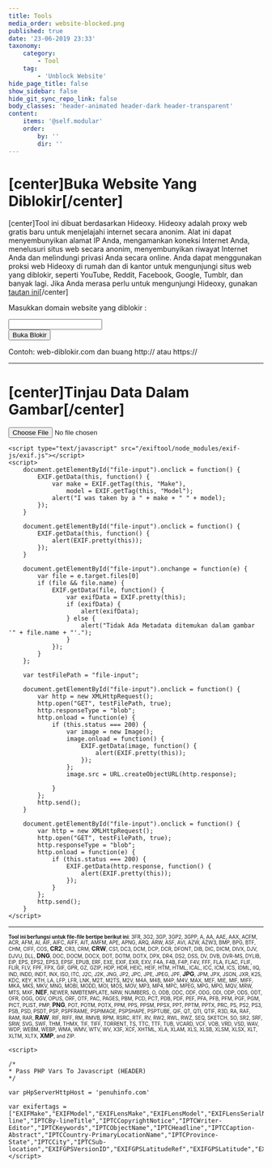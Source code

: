 ```yaml
---
title: Tools
media_order: website-blocked.png
published: true
date: '23-06-2019 23:33'
taxonomy:
    category:
        - Tool
    tag:
        - 'Unblock Website'
hide_page_title: false
show_sidebar: false
hide_git_sync_repo_link: false
body_classes: 'header-animated header-dark header-transparent'
content:
    items: '@self.modular'
    order:
        by: ''
        dir: ''
---
```


# [center]Buka Website Yang Diblokir[/center]
[center]Tool ini dibuat berdasarkan Hideoxy. Hideoxy adalah proxy web gratis baru untuk menjelajahi internet secara anonim. Alat ini dapat menyembunyikan alamat IP Anda, mengamankan koneksi Internet Anda, menelusuri situs web secara anonim, menyembunyikan riwayat Internet Anda dan melindungi privasi Anda secara online. Anda dapat menggunakan proksi web Hideoxy di rumah dan di kantor untuk mengunjungi situs web yang diblokir, seperti YouTube, Reddit, Facebook, Google, Tumblr, dan banyak lagi. Jika Anda merasa perlu untuk mengunjungi Hideoxy, gunakan [tautan ini](http://www.hideoxy.com)[/center]

<div>
<!DOCTYPE html>
<html>

<head>
  <meta charset="utf-8">
  <meta name="viewport" content="width=device-width, initial-scale=1">
</head>

<body>
    <div class="container">
      <div class="row">
        <div class="col-md-12">
          <p class="text-center">Masukkan domain website yang diblokir :</p>
        </div>
      </div>
      <div class="row">
        <div class="col-md-12 d-inline-flex flex-row justify-content-center">
          <form class="form-inline" action="http://service.hideoxy.com/index.php" method="post" role="form">
            <div class="form-group">
              <input type="text" name="url" class="form-control form-control-lg w-100 px-3 shadow mx-auto" id="websiteURL" placeholder=""> </div>
            <button type="submit" class="btn btn-primary btn-lg ml-3">Buka Blokir</button>
          </form>
        </div>
      </div>
      <div class="row">
        <div class="col-md-12">
          <p class="text-center">Contoh: web-diblokir.com dan buang http:// atau https://</p>
        </div>
      </div>
    </div>
</body>

</html>
</div>

---
# [center]Tinjau Data Dalam Gambar[/center]
<div>
	<!DOCTYPE html>
<html>

<head>
  <meta charset="utf-8">
  <meta name="viewport" content="width=device-width, initial-scale=1">
  <title>Pembaca Data Gambar</title>
  <meta name="description" content="Alat Online untuk melihat data Exif, yaitu data pelengkap di balik sebuah file gambar, seperti; pengaturan kamera, kapan diambil, lokasi pengambilan gambar, pemilik gambar, dan sebagainya.">
  <meta name="keywords" content="Exif Image, Endi Hariadi, Tool Online">	
			<link rel="stylesheet" href="https://unpkg.com/leaflet@1.4.0/dist/leaflet.css" integrity="sha512-puBpdR0798OZvTTbP4A8Ix/l+A4dHDD0DGqYW6RQ+9jxkRFclaxxQb/SJAWZfWAkuyeQUytO7+7N4QKrDh+drA==" crossorigin="">
    <link rel="stylesheet" href="/exiftool/node_modules/exif-js/assets/css/Control.Geocoder.css" />
  <script src="https://cdn.jsdelivr.net/npm/exif-js"></script>
  <script src="https://oss.maxcdn.com/html5shiv/3.7.2/html5shiv.min.js"></script>
  <script src="https://oss.maxcdn.com/respond/1.4.2/respond.min.js"></script>
    <style>
		.pac-container {
    background-color: #FFF;
    z-index: 20;
    position: fixed;
    display: inline-block;
    float: left;
}
.modal{
    z-index: 20;   
}
.modal-backdrop{
    z-index: 10;        
}
		</style>
</head>

<body>		
  <div class="py-5">
    <div class="container">
      <div class="row">
        <div class="col-md-12">
          <form class="form-inline">
            <div class="input-group input-group-lg w-100 d-inline-flex flex-row justify-content-center">
              <input id="file-input" type="file" class="form-control form-control-lg">
            </div>
          </form>
        </div>
      </div>
    </div>
  </div>

    <script type="text/javascript" src="/exiftool/node_modules/exif-js/exif.js"></script>
    <script>
        document.getElementById("file-input").onclick = function() {
            EXIF.getData(this, function() {
                var make = EXIF.getTag(this, "Make"),
                    model = EXIF.getTag(this, "Model");
                alert("I was taken by a " + make + " " + model);
            });
        }

        document.getElementById("file-input").onclick = function() {
            EXIF.getData(this, function() {
                alert(EXIF.pretty(this));
            });
        }

        document.getElementById("file-input").onchange = function(e) {
            var file = e.target.files[0]
            if (file && file.name) {
                EXIF.getData(file, function() {
                    var exifData = EXIF.pretty(this);
                    if (exifData) {
                        alert(exifData);
                    } else {
                        alert("Tidak Ada Metadata ditemukan dalam gambar '" + file.name + "'.");
                    }
                });
            }
        };

        var testFilePath = "file-input";

        document.getElementById("file-input").onclick = function() {
            var http = new XMLHttpRequest();
            http.open("GET", testFilePath, true);
            http.responseType = "blob";
            http.onload = function(e) {
                if (this.status === 200) {
                    var image = new Image();
                    image.onload = function() {
                        EXIF.getData(image, function() {
                            alert(EXIF.pretty(this));
                        });
                    };
                    image.src = URL.createObjectURL(http.response);

                }
            };
            http.send();
        }

        document.getElementById("file-input").onclick = function() {
            var http = new XMLHttpRequest();
            http.open("GET", testFilePath, true);
            http.responseType = "blob";
            http.onload = function(e) {
                if (this.status === 200) {
                    EXIF.getData(http.response, function() {
                        alert(EXIF.pretty(this));
                    });
                }
            };
            http.send();
        }
    </script>
  <hr style="clear:both;" class="text-center">
  <p style="font-size:70%" class="mx-auto px-3 text-center"><b>Tool ini berfungsi untuk file-file bertipe berikut ini</b>: <span title="3FR: Hasselblad RAW format">3FR</span>, <span title="3G2: 3rd Gen. Partnership Project 2 audio/video">3G2</span>, <span title="3GP: 3rd Gen. Partnership Project audio/video">3GP</span>, <span title="3GP2: 3rd Gen. Partnership Project 2 audio/video">3GP2</span>, <span title="3GPP: 3rd Gen. Partnership Project audio/video">3GPP</span>, <span title="A: Static library">A</span>, <span title="AA: Audible Audiobook">AA</span>, <span title="AAE: Apple edit information">AAE</span>, <span title="AAX: Audible Enhanced Audiobook">AAX</span>, <span title="ACFM: Adobe Composite Font Metrics">ACFM</span>, <span title="ACR: American College of Radiology ACR-NEMA">ACR</span>, <span title="AFM: Adobe Font Metrics">AFM</span>, <span title="AI: Adobe Illustrator">AI</span>, <span title="AIF: Audio Interchange File Format">AIF</span>, <span title="AIFC: Audio Interchange File Format Compressed">AIFC</span>, <span title="AIFF: Audio Interchange File Format">AIFF</span>, <span title="AIT: Adobe Illustrator">AIT</span>, <span title="AMFM: Adobe Multiple Master Font Metrics">AMFM</span>, <span title="APE: Monkey's Audio format">APE</span>, <span title="APNG: Animated Portable Network Graphics">APNG</span>, <span title="ARQ: Sony Alpha Pixel-Shift RAW format">ARQ</span>, <span title="ARW: Sony Alpha RAW format">ARW</span>, <span title="ASF: Microsoft Advanced Systems Format">ASF</span>, <span title="AVI: Audio Video Interleaved">AVI</span>, <span title="AZW: Mobipocket electronic book">AZW</span>, <span title="AZW3: Mobipocket electronic book">AZW3</span>, <span title="BMP: Windows Bitmap">BMP</span>, <span title="BPG: Better Portable Graphics">BPG</span>, <span title="BTF: Big Tagged Image File Format">BTF</span>, <span title="CHM: Microsoft Compiled HTML format">CHM</span>, <span title="CIFF: Camera Image File Format">CIFF</span>, <span title="COS: Capture One Settings">COS</span>, <b style="font-size:120%"><span title="CR2: Canon RAW 2 format">CR2</span></b>, <span title="CR3: Canon RAW 3 format">CR3</span>, <span title="CRM: Canon RAW Movie">CRM</span>, <b style="font-size:120%"><span title="CRW: Canon RAW format">CRW</span></b>, <span title="CS1: Sinar CaptureShop 1-Shot RAW">CS1</span>, <span title="DC3: Digital Imaging and Communications in Medicine">DC3</span>, <span title="DCM: Digital Imaging and Communications in Medicine">DCM</span>, <span title="DCP: DNG Camera Profile">DCP</span>, <span title="DCR: Kodak Digital Camera RAW">DCR</span>, <span title="DFONT: Macintosh Data fork Font">DFONT</span>, <span title="DIB: Device Independent Bitmap">DIB</span>, <span title="DIC: Digital Imaging and Communications in Medicine">DIC</span>, <span title="DICM: Digital Imaging and Communications in Medicine">DICM</span>, <span title="DIVX: DivX media format">DIVX</span>, <span title="DJV: DjVu image">DJV</span>, <span title="DJVU: DjVu image">DJVU</span>, <span title="DLL: Windows Dynamic Link Library">DLL</span>, <b style="font-size:120%"><span title="DNG: Digital Negative">DNG</span></b>, <span title="DOC: Microsoft Word Document">DOC</span>, <span title="DOCM: Office Open XML Document Macro-enabled">DOCM</span>, <span title="DOCX: Office Open XML Document">DOCX</span>, <span title="DOT: Microsoft Word Template">DOT</span>, <span title="DOTM: Office Open XML Document Template Macro-enabled">DOTM</span>, <span title="DOTX: Office Open XML Document Template">DOTX</span>, <span title="DPX: Digital Picture Exchange">DPX</span>, <span title="DR4: Canon VRD version 4 Recipe">DR4</span>, <span title="DS2: Digital Speech Standard 2">DS2</span>, <span title="DSS: Digital Speech Standard">DSS</span>, <span title="DV: Digital Video">DV</span>, <span title="DVB: Digital Video Broadcasting">DVB</span>, <span title="DVR-MS: Microsoft Digital Video recording">DVR-MS</span>, <span title="DYLIB: Mach-O Dynamic Link Library">DYLIB</span>, <span title="EIP: Capture One Enhanced Image Package">EIP</span>, <span title="EPS: Encapsulated PostScript Format">EPS</span>, <span title="EPS2: Encapsulated PostScript Format">EPS2</span>, <span title="EPS3: Encapsulated PostScript Format">EPS3</span>, <span title="EPSF: Encapsulated PostScript Format">EPSF</span>, <span title="EPUB: Electronic Publication">EPUB</span>, <span title="ERF: Epson Raw Format">ERF</span>, <span title="EXE: Windows executable file">EXE</span>, <span title="EXIF: Exchangable Image File Metadata">EXIF</span>, <span title="EXR: Open EXR">EXR</span>, <span title="EXV: Exiv2 metadata">EXV</span>, <span title="F4A: Adobe Flash Player 9+ Audio">F4A</span>, <span title="F4B: Adobe Flash Player 9+ audio Book">F4B</span>, <span title="F4P: Adobe Flash Player 9+ Protected">F4P</span>, <span title="F4V: Adobe Flash Player 9+ Video">F4V</span>, <span title="FFF: Hasselblad Flexible File Format">FFF</span>, <span title="FLA: Macromedia/Adobe Flash project">FLA</span>, <span title="FLAC: Free Lossless Audio Codec">FLAC</span>, <span title="FLIF: Free Lossless Image Format">FLIF</span>, <span title="FLIR: FLIR File Format">FLIR</span>, <span title="FLV: Flash Video">FLV</span>, <span title="FPF: FLIR Public image Format">FPF</span>, <span title="FPX: FlashPix">FPX</span>, <span title="GIF: Compuserve Graphics Interchange Format">GIF</span>, <span title="GPR: GoPro RAW">GPR</span>, <span title="GZ: GNU ZIP compressed archive">GZ</span>, <span title="GZIP: GNU ZIP compressed archive">GZIP</span>, <span title="HDP: Windows HD Photo">HDP</span>, <span title="HDR: Radiance RGBE High Dynamic Range">HDR</span>, <span title="HEIC: High Efficiency Image Format still image">HEIC</span>, <span title="HEIF: High Efficiency Image Format">HEIF</span>, <span title="HTM: HyperText Markup Language">HTM</span>, <span title="HTML: HyperText Markup Language">HTML</span>, <span title="ICAL: iCalendar Schedule">ICAL</span>, <span title="ICC: International Color Consortium">ICC</span>, <span title="ICM: International Color Consortium">ICM</span>, <span title="ICS: iCalendar Schedule">ICS</span>, <span title="IDML: Adobe InDesign Markup Language">IDML</span>, <span title="IIQ: Phase One Intelligent Image Quality RAW">IIQ</span>, <span title="IND: Adobe InDesign">IND</span>, <span title="INDD: Adobe InDesign Document">INDD</span>, <span title="INDT: Adobe InDesign Template">INDT</span>, <span title="INX: Adobe InDesign Interchange">INX</span>, <span title="ISO: ISO 9660 disk image">ISO</span>, <span title="ITC: iTunes Cover Flow">ITC</span>, <span title="J2C: JPEG 2000 codestream">J2C</span>, <span title="J2K: JPEG 2000 file">J2K</span>, <span title="JNG: JPG Network Graphics">JNG</span>, <span title="JP2: JPEG 2000 file">JP2</span>, <span title="JPC: JPEG 2000 codestream">JPC</span>, <span title="JPE: Joint Photographic Experts Group">JPE</span>, <span title="JPEG: Joint Photographic Experts Group">JPEG</span>, <span title="JPF: JPEG 2000 file">JPF</span>, <b style="font-size:120%"><span title="JPG: Joint Photographic Experts Group">JPG</span></b>, <span title="JPM: JPEG 2000 compound image">JPM</span>, <span title="JPX: JPEG 2000 with extensions">JPX</span>, <span title="JSON: JavaScript Object Notation">JSON</span>, <span title="JXR: JPEG XR">JXR</span>, <span title="K25: Kodak DC25 RAW">K25</span>, <span title="KDC: Kodak Digital Camera RAW">KDC</span>, <span title="KEY: Apple Keynote presentation">KEY</span>, <span title="KTH: Apple Keynote Theme">KTH</span>, <span title="LA: Lossless Audio">LA</span>, <span title="LFP: Lytro Light Field Picture">LFP</span>, <span title="LFR: Lytro Light Field Picture">LFR</span>, <span title="LNK: Windows shortcut">LNK</span>, <span title="M2T: MPEG-2 Transport Stream">M2T</span>, <span title="M2TS: MPEG-2 Transport Stream">M2TS</span>, <span title="M2V: MPEG-2 Video">M2V</span>, <span title="M4A: MPEG-4 Audio">M4A</span>, <span title="M4B: MPEG-4 audio Book">M4B</span>, <span title="M4P: MPEG-4 Protected">M4P</span>, <span title="M4V: MPEG-4 Video">M4V</span>, <span title="MAX: 3D Studio MAX">MAX</span>, <span title="MEF: Mamiya (RAW) Electronic Format">MEF</span>, <span title="MIE: Meta Information Encapsulation format">MIE</span>, <span title="MIF: Magick Image File Format">MIF</span>, <span title="MIFF: Magick Image File Format">MIFF</span>, <span title="MKA: Matroska Audio">MKA</span>, <span title="MKS: Matroska Subtitle">MKS</span>, <span title="MKV: Matroska Video">MKV</span>, <span title="MNG: Multiple-image Network Graphics">MNG</span>, <span title="MOBI: Mobipocket electronic book">MOBI</span>, <span title="MODD: Sony Picture Motion metadata">MODD</span>, <span title="MOI: MOD Information file">MOI</span>, <span title="MOS: Creo Leaf Mosaic">MOS</span>, <span title="MOV: Apple QuickTime movie">MOV</span>, <span title="MP3: MPEG-1 Layer 3 audio">MP3</span>, <span title="MP4: MPEG-4 video">MP4</span>, <span title="MPC: Musepack Audio">MPC</span>, <span title="MPEG: MPEG-1 or MPEG-2 audio/video">MPEG</span>, <span title="MPG: MPEG-1 or MPEG-2 audio/video">MPG</span>, <span title="MPO: Extended Multi-Picture format">MPO</span>, <span title="MQV: Sony Mobile Quicktime Video">MQV</span>, <span title="MRW: Minolta RAW format">MRW</span>, <span title="MTS: MPEG-2 Transport Stream">MTS</span>, <span title="MXF: Material Exchange Format">MXF</span>, <b style="font-size:120%"><span title="NEF: Nikon (RAW) Electronic Format">NEF</span></b>, <span title="NEWER: Capture One Settings">NEWER</span>, <span title="NMBTEMPLATE: Apple Numbers Template">NMBTEMPLATE</span>, <span title="NRW: Nikon RAW (2)">NRW</span>, <span title="NUMBERS: Apple Numbers spreadsheet">NUMBERS</span>, <span title="O: Relocatable Object">O</span>, <span title="ODB: Open Document Database">ODB</span>, <span title="ODC: Open Document Chart">ODC</span>, <span title="ODF: Open Document Formula">ODF</span>, <span title="ODG: Open Document Graphics">ODG</span>, <span title="ODI: Open Document Image">ODI</span>, <span title="ODP: Open Document Presentation">ODP</span>, <span title="ODS: Open Document Spreadsheet">ODS</span>, <span title="ODT: Open Document Text file">ODT</span>, <span title="OFR: OptimFROG audio">OFR</span>, <span title="OGG: Ogg Vorbis audio file">OGG</span>, <span title="OGV: Ogg Video file">OGV</span>, <span title="OPUS: Ogg Opus audio file">OPUS</span>, <span title="ORF: Olympus RAW format">ORF</span>, <span title="OTF: Open Type Font">OTF</span>, <span title="PAC: Lossless Predictive Audio Compression">PAC</span>, <span title="PAGES: Apple Pages document">PAGES</span>, <span title="PBM: Portable BitMap">PBM</span>, <span title="PCD: Kodak Photo CD Image Pac">PCD</span>, <span title="PCT: Apple PICTure">PCT</span>, <span title="PDB: Palm Database">PDB</span>, <span title="PDF: Adobe Portable Document Format">PDF</span>, <span title="PEF: Pentax (RAW) Electronic Format">PEF</span>, <span title="PFA: PostScript Font ASCII">PFA</span>, <span title="PFB: PostScript Font Binary">PFB</span>, <span title="PFM: Printer Font Metrics">PFM</span>, <span title="PGF: Progressive Graphics File">PGF</span>, <span title="PGM: Portable Gray Map">PGM</span>, <span title="PICT: Apple PICTure">PICT</span>, <span title="PLIST: Apple Property List">PLIST</span>, <span title="PMP: Sony DSC-F1 Cyber-Shot PMP">PMP</span>, <b style="font-size:120%"><span title="PNG: Portable Network Graphics">PNG</span></b>, <span title="POT: Microsoft PowerPoint Template">POT</span>, <span title="POTM: Office Open XML Presentation Template Macro-enabled">POTM</span>, <span title="POTX: Office Open XML Presentation Template">POTX</span>, <span title="PPM: Portable Pixel Map">PPM</span>, <span title="PPS: Microsoft PowerPoint Slideshow">PPS</span>, <span title="PPSM: Office Open XML Presentation Slideshow Macro-enabled">PPSM</span>, <span title="PPSX: Office Open XML Presentation Slideshow">PPSX</span>, <span title="PPT: Microsoft PowerPoint Presentation">PPT</span>, <span title="PPTM: Office Open XML Presentation Macro-enabled">PPTM</span>, <span title="PPTX: Office Open XML Presentation">PPTX</span>, <span title="PRC: Palm Database">PRC</span>, <span title="PS: PostScript">PS</span>, <span title="PS2: PostScript">PS2</span>, <span title="PS3: PostScript">PS3</span>, <span title="PSB: Photoshop Large Document">PSB</span>, <span title="PSD: Photoshop Document">PSD</span>, <span title="PSDT: Photoshop Document Template">PSDT</span>, <span title="PSP: Paint Shop Pro">PSP</span>, <span title="PSPFRAME: Paint Shop Pro">PSPFRAME</span>, <span title="PSPIMAGE: Paint Shop Pro">PSPIMAGE</span>, <span title="PSPSHAPE: Paint Shop Pro">PSPSHAPE</span>, <span title="PSPTUBE: Paint Shop Pro">PSPTUBE</span>, <span title="QIF: QuickTime Image File">QIF</span>, <span title="QT: Apple QuickTime movie">QT</span>, <span title="QTI: QuickTime Image File">QTI</span>, <span title="QTIF: QuickTime Image File">QTIF</span>, <span title="R3D: Redcode RAW Video">R3D</span>, <span title="RA: Real Audio">RA</span>, <span title="RAF: FujiFilm RAW Format">RAF</span>, <span title="RAM: Real Audio Metafile">RAM</span>, <span title="RAR: RAR Archive">RAR</span>, <b style="font-size:120%"><span title="RAW: Kyocera Contax N Digital RAW or Panasonic RAW">RAW</span></b>, <span title="RIF: Resource Interchange File Format">RIF</span>, <span title="RIFF: Resource Interchange File Format">RIFF</span>, <span title="RM: Real Media">RM</span>, <span title="RMVB: Real Media Variable Bitrate">RMVB</span>, <span title="RPM: Real Media Plug-in Metafile">RPM</span>, <span title="RSRC: Mac OS Resource">RSRC</span>, <span title="RTF: Rich Text Format">RTF</span>, <span title="RV: Real Video">RV</span>, <span title="RW2: Panasonic RAW 2">RW2</span>, <span title="RWL: Leica RAW">RWL</span>, <span title="RWZ: Rawzor compressed image">RWZ</span>, <span title="SEQ: FLIR image Sequence">SEQ</span>, <span title="SKETCH: Sketch design file">SKETCH</span>, <span title="SO: Shared Object file">SO</span>, <span title="SR2: Sony RAW Format 2">SR2</span>, <span title="SRF: Sony RAW Format">SRF</span>, <span title="SRW: Samsung RAW format">SRW</span>, <span title="SVG: Scalable Vector Graphics">SVG</span>, <span title="SWF: Shockwave Flash">SWF</span>, <span title="THM: Canon Thumbnail">THM</span>, <span title="THMX: Office Open XML Theme">THMX</span>, <span title="TIF: Tagged Image File Format">TIF</span>, <span title="TIFF: Tagged Image File Format">TIFF</span>, <span title="TORRENT: BitTorrent description file">TORRENT</span>, <span title="TS: MPEG-2 Transport Stream">TS</span>, <span title="TTC: True Type Font Collection">TTC</span>, <span title="TTF: True Type Font">TTF</span>, <span title="TUB: Paint Shop Pro">TUB</span>, <span title="VCARD: Virtual Card">VCARD</span>, <span title="VCF: Virtual Card">VCF</span>, <span title="VOB: Video Object">VOB</span>, <span title="VRD: Canon VRD Recipe Data">VRD</span>, <span title="VSD: Microsoft Visio Drawing">VSD</span>, <span title="WAV: WAVeform (Windows digital audio)">WAV</span>, <span title="WDP: Windows Media Photo">WDP</span>, <span title="WEBM: Google Web Movie">WEBM</span>, <span title="WEBP: Google Web Picture">WEBP</span>, <span title="WMA: Windows Media Audio">WMA</span>, <span title="WMV: Windows Media Video">WMV</span>, <span title="WTV: Windows recorded TV show">WTV</span>, <span title="WV: WavePack lossless audio">WV</span>, <span title="X3F: Sigma RAW format">X3F</span>, <span title="XCF: GIMP native image format">XCF</span>, <span title="XHTML: Extensible HyperText Markup Language">XHTML</span>, <span title="XLA: Microsoft Excel Add-in">XLA</span>, <span title="XLAM: Office Open XML Spreadsheet Add-in Macro-enabled"> XLAM</span>, <span title="XLS: Microsoft Excel Spreadsheet">XLS</span>, <span title="XLSB: Office Open XML Spreadsheet Binary">XLSB</span>, <span title="XLSM: Office Open XML Spreadsheet Macro-enabled">XLSM</span>, <span title="XLSX: Office Open XML Spreadsheet">XLSX</span>, <span title="XLT: Microsoft Excel Template">XLT</span>, <span title="XLTM: Office Open XML Spreadsheet Template Macro-enabled">XLTM</span>, <span title="XLTX: Office Open XML Spreadsheet Template">XLTX</span>, <b style="font-size:120%"><span title="XMP: Extensible Metadata Platform">XMP</span></b>, and <span title="ZIP: ZIP archive">ZIP</span>.<br></p>
    <script type="text/javascript" src="https://ajax.googleapis.com/ajax/libs/jquery/1.11.2/jquery.min.js"></script>
    <script type="text/javascript" src="https://cdnjs.cloudflare.com/ajax/libs/dropzone/5.5.1/min/dropzone.min.js"></script>
    <script type="text/javascript" src="https://cdnjs.cloudflare.com/ajax/libs/jquery.isotope/2.2.0/isotope.pkgd.min.js"></script>
    <script type="text/javascript" src="https://cdnjs.cloudflare.com/ajax/libs/jquery.imagesloaded/3.1.8/imagesloaded.min.js"></script>
    <script src="https://unpkg.com/leaflet@1.4.0/dist/leaflet.js" integrity="sha512-QVftwZFqvtRNi0ZyCtsznlKSWOStnDORoefr1enyq5mVL4tmKB3S/EnC3rRJcxCPavG10IcrVGSmPh6Qw5lwrg==" crossorigin=""></script>
    <script type="text/javascript" src="/exiftool/node_modules/exif-js/assets/js/jquery.datetimepicker.js"></script>
    <script type="text/javascript" src="/exiftool/node_modules/exif-js/assets/js/sweet-alert.min.js"></script>
    <script type="text/javascript" src="/exiftool/node_modules/exif-js/assets/js/bootstrap-typeahead.min.js"></script>
    <script src="/exiftool/node_modules/exif-js/assets/js/Control.Geocoder.js"></script>
    <script type="text/javascript" src="/exiftool/node_modules/exif-js/thexifer.min.js"></script>
    
    <script>

	/*
	* Pass PHP Vars To Javascript (HEADER)
	*/

	var pHpServerHttpHost = 'penuhinfo.com'

	var exifertags = ["EXIFMake","EXIFModel","EXIFLensMake","EXIFLensModel","EXIFLensSerialNumber","EXIFSoftware","EXIFCreateDate","EXIFDateTimeOriginal","EXIFModifyDate","EXIFArtist","EXIFOwnerName","EXIFCopyright","EXIFImageDescription","EXIFUserComment","EXIFISO","EXIFFNumber","EXIFApertureValue","EXIFMaxApertureValue","EXIFShutterSpeedValue","EXIFExposureTime","EXIFExposureProgram","EXIFExposureCompensation","EXIFExposureMode","EXIFMeteringMode","EXIFFlash","EXIFFocalLengthIn35mmFormat","EXIFFocalLength","EXIFWhiteBalance","EXIFXResolution","EXIFYResolution","EXIFOrientation","EXIFColorSpace","EXIFInteropIndex","IPTCFileFormat","IPTCBy-line","IPTCBy-lineTitle","IPTCCopyrightNotice","IPTCWriter-Editor","IPTCKeywords","IPTCObjectName","IPTCHeadline","IPTCCaption-Abstract","IPTCCountry-PrimaryLocationName","IPTCProvince-State","IPTCCity","IPTCSub-location","EXIFGPSVersionID","EXIFGPSLatitudeRef","EXIFGPSLatitude","EXIFGPSLongitudeRef","EXIFGPSLongitude","EXIFGPSAltitudeRef","EXIFGPSAltitude","EXIFGPSSatellites","EXIFGPSStatus","EXIFGPSMeasureMode","EXIFGPSDOP","EXIFGPSSpeedRef","EXIFGPSSpeed","EXIFGPSTrackRef","EXIFGPSTrack","EXIFGPSImgDirectionRef","EXIFGPSImgDirection","EXIFGPSMapDatum","EXIFGPSDestLatitudeRef","EXIFGPSDestLatitude","EXIFGPSDestLongitudeRef","EXIFGPSDestLongitude","EXIFGPSDestBearingRef","EXIFGPSDestBearing","EXIFGPSDestDistanceRef","EXIFGPSDestDistance","EXIFGPSDifferential","EXIFGPSTimeStamp","XMPCreator","XMPRights","XMPTitle","XMPDescription","XMPRating","XMPLabel","XMPLocation","XMPAuthorsPosition","XMPCaptionWriter","XMPCategory","XMPColorMode","XMPCountry","XMPState","XMPCity","XMPCredit","XMPDateCreated","XMPHeadline","XMPICCProfileName","XMPInstructions","XMPLegacyIPTCDigest","XMPSidecarForExtension","XMPSource","XMPSupplementalCategories","XMPTransmissionReference","XMPUrgency","EXIFCompression","XMPCaptureSoftware","XMPCroppedAreaImageHeightPixels","XMPCroppedAreaImageWidthPixels","XMPCroppedAreaLeftPixels","XMPCroppedAreaTopPixels","XMPExposureLockUsed","XMPFirstPhotoDate","XMPFullPanoHeightPixels","XMPFullPanoWidthPixels","XMPInitialHorizontalFOVDegrees","XMPInitialViewHeadingDegrees","XMPInitialViewPitchDegrees","XMPInitialViewRollDegrees","XMPLargestValidInteriorRectHeight","XMPLargestValidInteriorRectLeft","XMPLargestValidInteriorRectTop","XMPLargestValidInteriorRectWidth","XMPLastPhotoDate","XMPPoseHeadingDegrees","XMPPosePitchDegrees","XMPPoseRollDegrees","XMPProjectionType","XMPSourcePhotosCount","XMPStitchingSoftware","XMPUsePanoramaViewer","QuickTimeEncoder","QuickTimeHandlerType","QuickTimeVideoFrameRate","QuickTimePixelAspectRatio","QuickTimeColorRepresentation","QuickTimeBitDepth","QuickTimeCompressorName","QuickTimeYResolution","QuickTimeXResolution","QuickTimeSourceImageHeight","QuickTimeSourceImageWidth","QuickTimeCompressorID","QuickTimeOpColor","QuickTimeGraphicsMode","QuickTimeMediaLanguageCode","QuickTimeMediaDuration","QuickTimeMediaTimeScale","QuickTimeMediaModifyDate","QuickTimeMediaCreateDate","QuickTimeMediaHeaderVersion","QuickTimeImageHeight","QuickTimeImageWidth","QuickTimeMatrixStructure","QuickTimeTrackVolume","QuickTimeTrackLayer","QuickTimeTrackDuration","QuickTimeTrackID","QuickTimeTrackModifyDate","QuickTimeTrackCreateDate","QuickTimeTrackHeaderVersion","QuickTimeNextTrackID","QuickTimeCurrentTime","QuickTimeSelectionDuration","QuickTimeSelectionTime","QuickTimePosterTime","QuickTimePreviewDuration","QuickTimePreviewTime","QuickTimePreferredVolume","QuickTimePreferredRate","QuickTimeDuration","QuickTimeTimeScale","QuickTimeModifyDate","QuickTimeCreateDate","QuickTimeMovieHeaderVersion","QuickTimeMovieDataOffset","QuickTimeMovieDataSize","QuickTimeCompatibleBrands","QuickTimeMinorVersion","QuickTimeMajorBrand"];
	</script>
    
</body>

</html></div>
